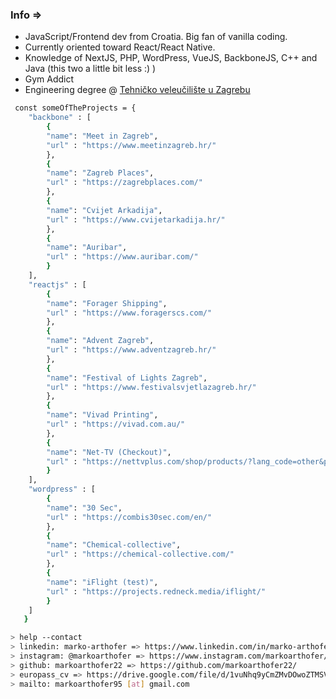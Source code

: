 

### Info =>
- JavaScript/Frontend dev from Croatia. Big fan of vanilla coding. 
- Currently oriented toward React/React Native.
- Knowledge of NextJS, PHP, WordPress, VueJS, BackboneJS, C++ and Java (this two a little bit less :) )
- Gym Addict 
- Engineering degree @ [Tehničko veleučilište u Zagrebu](www.tvz.hr)



````bash
 const someOfTheProjects = {
    "backbone" : [
        {
        "name": "Meet in Zagreb",
        "url" : "https://www.meetinzagreb.hr/" 
        },
        {
        "name": "Zagreb Places",
        "url" : "https://zagrebplaces.com/" 
        },
        {
        "name": "Cvijet Arkadija",
        "url" : "https://www.cvijetarkadija.hr/" 
        },
        {
        "name": "Auribar",
        "url" : "https://www.auribar.com/" 
        }
    ],
    "reactjs" : [
        {
        "name": "Forager Shipping",
        "url" : "https://www.foragerscs.com/" 
        },
        {
        "name": "Advent Zagreb",
        "url" : "https://www.adventzagreb.hr/" 
        },
        {
        "name": "Festival of Lights Zagreb",
        "url" : "https://www.festivalsvjetlazagreb.hr/" 
        },
        {
        "name": "Vivad Printing",
        "url" : "https://vivad.com.au/" 
        },
        {
        "name": "Net-TV (Checkout)",
        "url" : "https://nettvplus.com/shop/products/?lang_code=other&product_code=2" 
        }
    ],
    "wordpress" : [
        {
        "name": "30 Sec",
        "url" : "https://combis30sec.com/en/" 
        },
        {
        "name": "Chemical-collective",
        "url" : "https://chemical-collective.com/" 
        },
        {
        "name": "iFlight (test)",
        "url" : "https://projects.redneck.media/iflight/" 
        }
    ]
   }
````

````bash
> help --contact
> linkedin: marko-arthofer => https://www.linkedin.com/in/marko-arthofer-63565715b/
> instagram: @markoarthofer => https://www.instagram.com/markoarthofer/
> github: markoarthofer22 => https://github.com/markoarthofer22/
> europass_cv => https://drive.google.com/file/d/1vuNhq9yCmZMvDOwoZTMSVDyRH9qj7Xnh/view?usp=sharing
> mailto: markoarthofer95 [at] gmail.com
````


